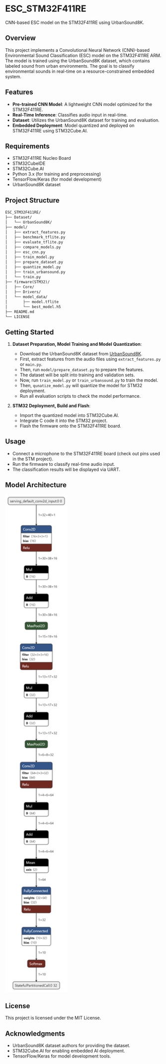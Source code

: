 # ESC_STM32F411RE

CNN-based ESC model on the STM32F411RE using UrbanSound8K.

## Overview

This project implements a Convolutional Neural Network (CNN)-based Environmental Sound Classification (ESC) model on the STM32F411RE ARM. The model is trained using the UrbanSound8K dataset, which contains labeled sound from urban environments. The goal is to classify environmental sounds in real-time on a resource-constrained embedded system.

## Features

- **Pre-trained CNN Model**: A lightweight CNN model optimized for the STM32F411RE.
- **Real-Time Inference**: Classifies audio input in real-time.
- **Dataset**: Utilizes the UrbanSound8K dataset for training and evaluation.
- **Embedded Deployment**: Model quantized and deployed on STM32F411RE using STM32Cube.AI.

## Requirements

- STM32F411RE Nucleo Board
- STM32CubeIDE
- STM32Cube.AI
- Python 3.x (for training and preprocessing)
- TensorFlow/Keras (for model development)
- UrbanSound8K dataset

## Project Structure

```
ESC_STM32F411RE/
├── Dataset/
│   └── UrbanSound8K/
├── model/
│   ├── extract_features.py
│   ├── benchmark_tflite.py
│   ├── evaluate_tflite.py
│   ├── compare_models.py
│   ├── esc_cnn.py
│   ├── train_model.py
│   ├── prepare_dataset.py
│   ├── quantize_model.py
│   ├── train_urbansound.py
│   └── train.py
├── firmware(STM32)/
│   ├── Core/
│   ├── Drivers/
│   └── model_data/
│       ├── model.tflite
│       └── best_model.h5
├── README.md
└── LICENSE
```

## Getting Started

1. **Dataset Preparation, Model Training and Model Quantization**:
    - Download the UrbanSound8K dataset from [UrbanSound8K](https://urbansounddataset.weebly.com/urbansound8k.html).
    - First, extract features from the audio files using `extract_features.py` or `main.py`.
    - Then, run `model/prepare_dataset.py` to prepare the features.
    - The dataset will be split into training and validation sets.
    - Now, run `train_model.py` or `train_urbansound.py` to train the model.
    - Then, `qunatize_model.py` will quantize the model for STM32 deployment.
    - Run all evaluation scripts to check the model performance.

2. **STM32 Deployment, Build and Flash**:
    - Import the quantized model into STM32Cube.AI.
    - Integrate C code it into the STM32 project.
    - Flash the firmware onto the STM32F411RE board.

## Usage

- Connect a microphone to the STM32F411RE board (check out pins used in the STM project).
- Run the firmware to classify real-time audio input.
- The classification results will be displayed via UART.

## Model Architecture

<img src="docs/model.tflite.png" alt="Model Architecture" width="200"/>

## License

This project is licensed under the MIT License.

## Acknowledgments

- UrbanSound8K dataset authors for providing the dataset.
- STM32Cube.AI for enabling embedded AI deployment.
- TensorFlow/Keras for model development tools.
